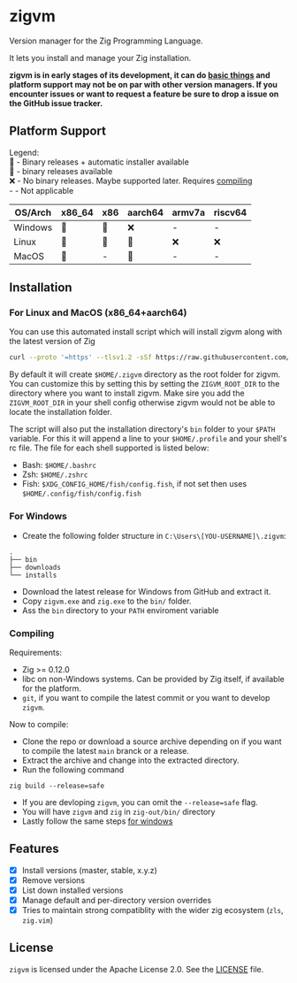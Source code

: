 # zigvm
Version manager for the Zig Programming Language.

It lets you install and manage your Zig installation.

**zigvm is in early stages of its development, it can do [basic things](#features) and platform
support may not be on par with other version managers. If you encounter issues or want to request a
feature be sure to drop a issue on the GitHub issue tracker.**

## Platform Support
Legend:  
🎉 - Binary releases + automatic installer available  
💪 - binary releases available  
❌ - No binary releases. Maybe supported later. Requires [compiling](#compiling)  
\- - Not applicable

| OS/Arch | x86_64 | x86 | aarch64 | armv7a | riscv64 |
|---------|--------|-----|---------|--------|---------|
| Windows |   💪   |  💪 |    ❌   |   -    |    -    |
| Linux   |   🎉   |  🎉 |    🎉   |   ❌   |    ❌   |  
| MacOS   |   🎉   |  -  |    🎉   |   -    |    -    |

## Installation
### For Linux and MacOS (x86_64+aarch64)
You can use this automated install script which will install zigvm along with the latest version of Zig

```sh
curl --proto '=https' --tlsv1.2 -sSf https://raw.githubusercontent.com/AMythicDev/zigvm/main/scripts/install.sh | sh
```

By default it will create `$HOME/.zigvm` directory as the root folder for zigvm. You can customize
this by setting this by setting the `ZIGVM_ROOT_DIR` to the directory where you want to install
zigvm. Make sire you add the `ZIGVM_ROOT_DIR` in your shell config otherwise zigvm would not be able
to locate the installation folder.

The script will also put the installation directory's `bin` folder to your `$PATH` variable. For
this it will append a line to your `$HOME/.profile` and your shell's rc file. The file for each
shell supported is listed below:

- Bash: `$HOME/.bashrc` 
- Zsh: `$HOME/.zshrc`
- Fish: `$XDG_CONFIG_HOME/fish/config.fish`, if not set then uses `$HOME/.config/fish/config.fish`

### For Windows
* Create the following folder structure in `C:\Users\[YOU-USERNAME]\.zigvm`:
```
.
├── bin
├── downloads
└── installs
```
* Download the latest release for Windows from GitHub and extract it.
* Copy `zigvm.exe` and `zig.exe` to the `bin/` folder.
* Ass the `bin` directory to your `PATH` enviroment variable

### Compiling
Requirements:  
- Zig >= 0.12.0
- libc on non-Windows systems. Can be provided by Zig itself, if available for the platform.
- `git`, if you want to compile the latest commit or you want to develop `zigvm`.

Now to compile:
- Clone the repo or download a source archive depending on if you want to compile the latest `main`
branck or a release.
- Extract the archive and change into the extracted directory.
- Run the following command
```
zig build --release=safe
```
- If you are devloping `zigvm`, you can omit the `--release=safe` flag.
- You will have `zigvm` and `zig` in `zig-out/bin/` directory
- Lastly follow the same steps [for windows](#for-windows) 

## Features
- [x] Install versions (master, stable, x.y.z)
- [x] Remove versions
- [x] List down installed versions
- [x] Manage default and per-directory version overrides
- [x] Tries to maintain strong compatiblity with the wider zig ecosystem (`zls`, `zig.vim`)

## License
`zigvm` is licensed under the Apache License 2.0. See the [LICENSE](./LICENSE) file.
